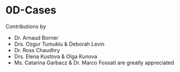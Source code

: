 # 0D-Cases
Contributions by 
* Dr. Arnaud Borner
* Drs. Ozgur Tumuklu & Deborah Levin
* Dr. Ross Chaudhry
* Drs. Elena Kustova & Olga Kunova
* Ms. Catarina Garbacz & Dr. Marco Fossati
are greatly appreciated
